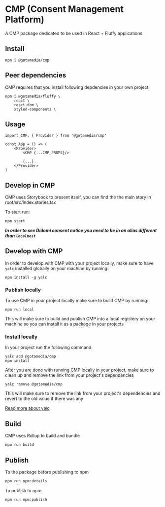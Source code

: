 # CMP (Consent Management Platform)
A CMP package dedicated to be used in React + Fluffy applications

## Install

```
npm i @gotamedia/cmp
```

## Peer dependencies
CMP requires that you install following depdencies in your own project
```
npm i @gotamedia/fluffy \
    react \
    react-dom \
    styled-components \
```

## Usage
```tsx
import CMP, { Provider } from '@gotamedia/cmp'

const App = () => (
    <Provider>
        <CMP {...CMP_PROPS}/>

        {...}
    </Provider>
)
```

## Develop in CMP

CMP uses Storybook to present itself, you can find the the main story in root/src/index.stories.tsx

To start run:
```bash
npm start
```

***In order to see Didomi consent notice you need to be in an alias different than `localhost`***

## Develop with CMP

In order to develop with CMP with your project locally, make sure to have `yalc` installed globally on your machine by running:
```
npm install -g yalc
```

### Publish locally

To use CMP in your project locally make sure to build CMP by running:
```
npm run local
```

This will make sure to build and publish CMP into a local registery on your machine so you can install it as a package in your projects

### Install locally

In your project run the following command:
```
yalc add @gotamedia/cmp
npm install
```

After you are done with running CMP locally in your project, make sure to clean up and remove the link from your project's dependencies
```
yalc remove @gotamedia/cmp
```

This will make sure to remove the link from your project's dependencies and revert to the old value if there was any

[Read more about yalc](https://www.npmjs.com/package/yalc)


## Build

CMP uses Rollup to build and bundle
```bash
npm run build
```

## Publish

To the package before publishing to npm
```bash
npm run npm:details
```

To publish to npm
```bash
npm run npm:publish
```